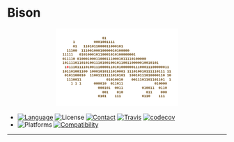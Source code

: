 # Bison

<p align="center"><img src="/Resources/logo.png" /></p>

* [![Language][language-shield]][language-url]
  ![License][license-shield]
  [![Contact][slack-shield]][slack-url]
  [![Travis][travis-shield]][travis-url]
  [![codecov][codecov-shield]][codecov-url]
* ![Platforms][platforms-shield]
  [![Compatibility][compatibility-shield]]()

***

[language-shield]: https://img.shields.io/badge/Language-Swift%203.1-orange.svg?style=flat-square
[language-url]: https://swift.org

[license-shield]: https://img.shields.io/badge/License-MIT-ff5050.svg?style=flat-square

[travis-shield]: http://img.shields.io/travis/DevAndArtist/Bison.svg?style=flat-square
[travis-url]: https://travis-ci.org/DevAndArtist/Bison

[platforms-shield]: https://img.shields.io/badge/Platforms-iOS%20%7C%20macOS%20%7C%20tvOS%20%7C%20watchOS%20%7C%20Linux-ff6666.svg?style=flat-square

[compatibility-shield]: https://img.shields.io/badge/Compatibility-Carthage%20%7C%20Swift%20Package%20Manager-0099ff.svg?style=flat-square

[slack-shield]: https://img.shields.io/badge/Contact-Slack-AE00FF.svg?style=flat-square
[slack-url]: https://devandartist.slack.com

[codecov-shield]: https://img.shields.io/codecov/c/github/DevAndArtist/Bison.svg?style=flat-square
[codecov-url]: https://codecov.io/gh/DevAndArtist/Bison